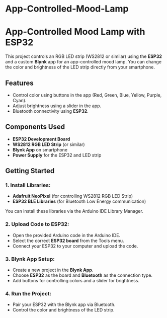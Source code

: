 # App-Controlled-Mood-Lamp

# App-Controlled Mood Lamp with ESP32

This project controls an RGB LED strip (WS2812 or similar) using the **ESP32** and a custom **Blynk** app for an app-controlled mood lamp. You can change the color and brightness of the LED strip directly from your smartphone.

## Features
- Control color using buttons in the app (Red, Green, Blue, Yellow, Purple, Cyan).
- Adjust brightness using a slider in the app.
- Bluetooth connectivity using **ESP32**.

## Components Used
- **ESP32 Development Board**
- **WS2812 RGB LED Strip** (or similar)
- **Blynk App** on smartphone
- **Power Supply** for the ESP32 and LED strip

## Getting Started

### 1. Install Libraries:
- **Adafruit NeoPixel** (for controlling WS2812 RGB LED Strip)
- **ESP32 BLE Libraries** (for Bluetooth Low Energy communication)

You can install these libraries via the Arduino IDE Library Manager.

### 2. Upload Code to ESP32:
- Open the provided Arduino code in the Arduino IDE.
- Select the correct **ESP32 board** from the Tools menu.
- Connect your ESP32 to your computer and upload the code.

### 3. Blynk App Setup:
- Create a new project in the **Blynk App**.
- Choose **ESP32** as the board and **Bluetooth** as the connection type.
- Add buttons for controlling colors and a slider for brightness.

### 4. Run the Project:
- Pair your ESP32 with the Blynk app via Bluetooth.
- Control the color and brightness of the LED strip.


